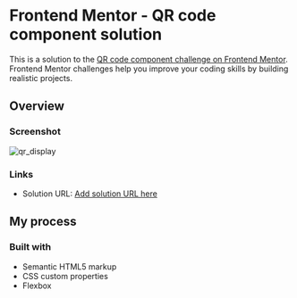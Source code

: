 # Frontend Mentor - QR code component solution

This is a solution to the [QR code component challenge on Frontend Mentor](https://www.frontendmentor.io/challenges/qr-code-component-iux_sIO_H). Frontend Mentor challenges help you improve your coding skills by building realistic projects. 

## Overview

### Screenshot
![qr_display](https://github.com/thanatkat/QR-code-component-challenge-on-Frontend-Mentor/assets/124798930/3d766bf9-69e5-4c2f-a805-511bb3c5b1df)

### Links

- Solution URL: [Add solution URL here](https://your-solution-url.com)

## My process

### Built with

- Semantic HTML5 markup
- CSS custom properties
- Flexbox
